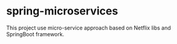 # spring-microservices
This project use micro-service approach based on Netflix libs and SpringBoot framework.

